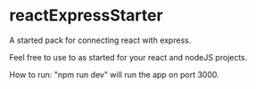 # reactExpressStarter

A started pack for connecting react with express.

Feel free to use to as started for your react and nodeJS projects.

How to run: "npm run dev" will run the app on port 3000.
